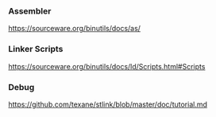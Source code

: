 ### Assembler
https://sourceware.org/binutils/docs/as/

### Linker Scripts
https://sourceware.org/binutils/docs/ld/Scripts.html#Scripts

### Debug
https://github.com/texane/stlink/blob/master/doc/tutorial.md
